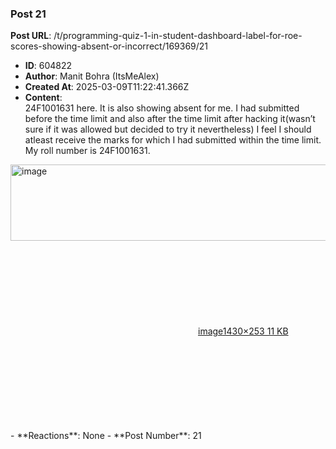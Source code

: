 ### Post 21
**Post URL**: /t/programming-quiz-1-in-student-dashboard-label-for-roe-scores-showing-absent-or-incorrect/169369/21
- **ID**: 604822
- **Author**: Manit Bohra (ItsMeAlex)
- **Created At**: 2025-03-09T11:22:41.366Z
- **Content**:  
  24F1001631 here. It is also showing absent for me. I had submitted before the time limit and also after the time limit after hacking it(wasn’t sure if it was allowed but decided to try it nevertheless)
I feel I should atleast receive the marks for which I had submitted within the time limit.
My roll number is 24F1001631.<br>
<div class="lightbox-wrapper"><a class="lightbox" href="https://europe1.discourse-cdn.com/flex013/uploads/iitm/original/3X/1/0/10ed303f44da7081c7e20a3514537a8c9da31339.png" data-download-href="/uploads/short-url/2pJOqYPCgbp2x1Uvez5OQpWbXlf.png?dl=1" title="image" rel="noopener nofollow ugc"><img src="https://europe1.discourse-cdn.com/flex013/uploads/iitm/optimized/3X/1/0/10ed303f44da7081c7e20a3514537a8c9da31339_2_690x122.png" alt="image" data-base62-sha1="2pJOqYPCgbp2x1Uvez5OQpWbXlf" width="690" height="122" srcset="https://europe1.discourse-cdn.com/flex013/uploads/iitm/optimized/3X/1/0/10ed303f44da7081c7e20a3514537a8c9da31339_2_690x122.png, https://europe1.discourse-cdn.com/flex013/uploads/iitm/optimized/3X/1/0/10ed303f44da7081c7e20a3514537a8c9da31339_2_1035x183.png 1.5x, https://europe1.discourse-cdn.com/flex013/uploads/iitm/optimized/3X/1/0/10ed303f44da7081c7e20a3514537a8c9da31339_2_1380x244.png 2x" data-dominant-color="0B1F18"><div class="meta"><svg class="fa d-icon d-icon-far-image svg-icon" aria-hidden="true"><use href="#far-image"></use></svg><span class="filename">image</span><span class="informations">1430×253 11 KB</span><svg class="fa d-icon d-icon-discourse-expand svg-icon" aria-hidden="true"><use href="#discourse-expand"></use></svg></div></a></div>
- **Reactions**: None
- **Post Number**: 21

